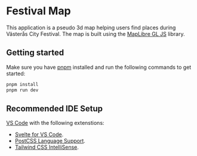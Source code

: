 # Festival Map

This application is a pseudo 3d map helping users find places during Västerås City Festival. The map is built using the [MapLibre GL JS](https://maplibre.org/) library.

## Getting started

Make sure you have [pnpm](https://pnpm.io/) installed and run the following commands to get started:

```bash
pnpm install
pnpm run dev
```

## Recommended IDE Setup

[VS Code](https://code.visualstudio.com/) with the following extenstions:

- [Svelte for VS Code](https://marketplace.visualstudio.com/items?itemName=svelte.svelte-vscode).
- [PostCSS Language Support](https://marketplace.visualstudio.com/items?itemName=csstools.postcss).
- [Tailwind CSS IntelliSense](https://marketplace.visualstudio.com/items?itemName=bradlc.vscode-tailwindcss).
